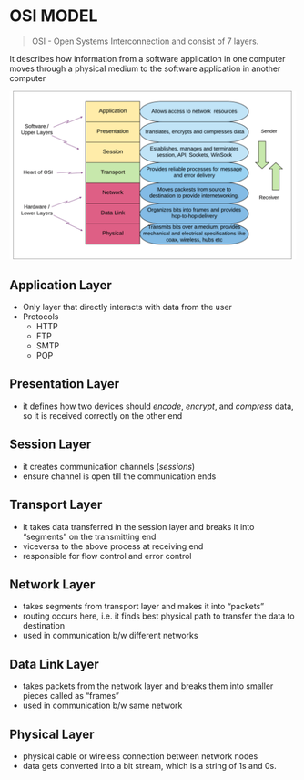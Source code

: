 # OSI MODEL

>OSI - Open Systems Interconnection and consist of 7 layers.

It describes how information from a software application in one computer moves through a physical medium to the software application in another computer

![OSI Model](osi.drawio.svg)

## Application Layer
- Only layer that directly interacts with data from the user
- Protocols 
    - HTTP
    - FTP
    - SMTP
    - POP
## Presentation Layer
- it defines how two devices should *encode*, *encrypt*, and *compress* data, so it is received correctly on the other end
## Session Layer
- it creates communication channels (*sessions*)
- ensure channel is open till the communication ends
## Transport Layer
- it takes data transferred in the session layer and breaks it into “segments” on the transmitting end 
- viceversa to the above process at receiving end
- responsible for flow control and error control
## Network Layer
- takes segments from transport layer and makes it into “packets”
- routing occurs here, i.e. it finds best physical path to transfer the data to destination
- used in communication b/w different networks
## Data Link Layer
- takes packets from the network layer and breaks them into smaller pieces called as “frames”
- used in communication b/w same network
## Physical Layer
- physical cable or wireless connection between network nodes
- data gets converted into a bit stream, which is a string of 1s and 0s.